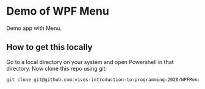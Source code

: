 # Demo of WPF Menu

Demo app with Menu.

## How to get this locally

Go to a local directory on your system and open Powershell in that directory. Now clone this repo using git:

```bash
git clone git@github.com:vives-introduction-to-programming-2020/WPFMenuDemo.git
```

